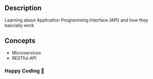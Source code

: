 ## Description
Learning about Application Programming Interface (API) and how they bascially work

## Concepts
- Microservices
- RESTful API

### Happy Coding 🚀
